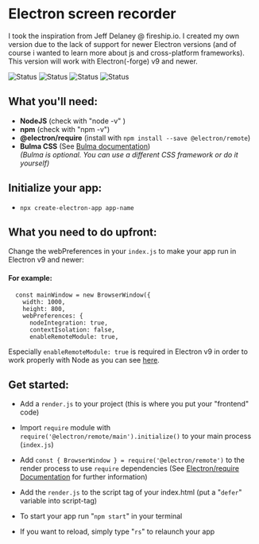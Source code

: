 # Electron screen recorder

I took the inspiration from Jeff Delaney @ fireship.io. I created my own version due to the lack of support for newer Electron versions (and of course i wanted to learn more about js and cross-platform frameworks). This version will work with Electron(-forge) v9 and newer.

![Status](https://img.shields.io/badge/Active-true-brightgreen) ![Status](https://img.shields.io/badge/Managed-true-brightgreen) ![Status](https://img.shields.io/badge/Indev-true-brightgreen) ![Status](https://img.shields.io/badge/Build-failed-red)

## What you'll need:

- **NodeJS** (check with "node -v" )
- **npm** (check with "npm -v")
- **@electron/require** (install with `npm install --save @electron/remote`)
- **Bulma CSS** (See [Bulma documentation](https://bulma.io/documentation/overview/start/))  
  _(Bulma is optional. You can use a different CSS framework or do it yourself)_

## Initialize your app:

- `npx create-electron-app app-name`

## What you need to do upfront:

Change the webPreferences in your `index.js` to make your app run in Electron v9 and newer:

#### For example:

      const mainWindow = new BrowserWindow({
        width: 1000,
        height: 800,
        webPreferences: {
          nodeIntegration: true,
          contextIsolation: false,
          enableRemoteModule: true,

Especially `enableRemoteModule: true` is required in Electron v9 in order to work properly with Node as you can see [here](https://github.com/electron/electron/issues/21408).

## Get started:

- Add a `render.js` to your project (this is where you put your "frontend" code)
- Import `require` module with `require('@electron/remote/main').initialize()` to your main process (`index.js`)
- Add `const { BrowserWindow } = require('@electron/remote')` to the render process to use `require` dependencies
  (See [Electron/require Documentation](https://github.com/electron/remote) for further information)

- Add the `render.js` to the script tag of your index.html (put a "`defer`" variable into script-tag)
- To start your app run "`npm start`" in your terminal
- If you want to reload, simply type "`rs`" to relaunch your app
